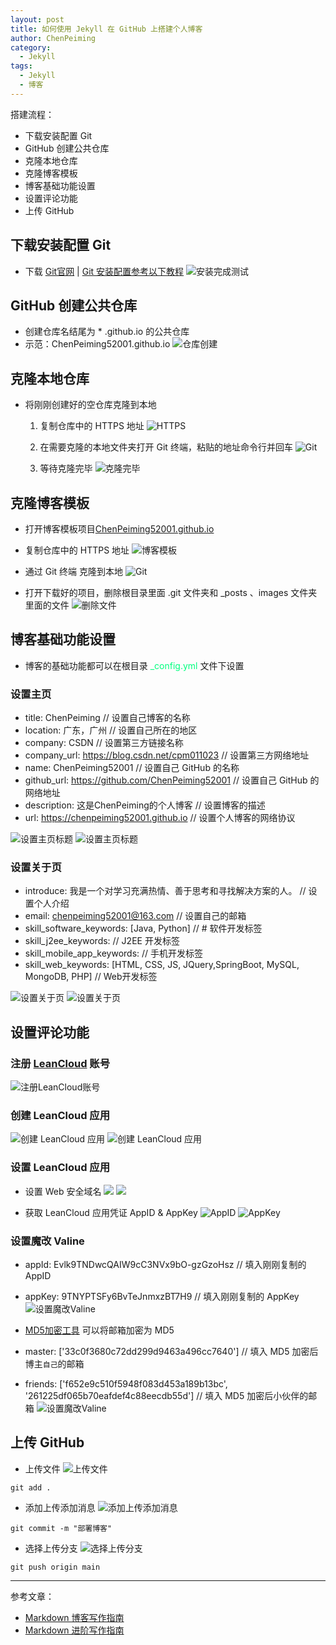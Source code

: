```yaml
---
layout: post
title: 如何使用 Jekyll 在 GitHub 上搭建个人博客
author: ChenPeiming
category:
  - Jekyll
tags:
  - Jekyll
  - 博客
---
```


搭建流程：
- 下载安装配置 Git
- GitHub 创建公共仓库
- 克隆本地仓库
- 克隆博客模板
- 博客基础功能设置
- 设置评论功能
- 上传 GitHub



## 下载安装配置 Git

- 下载 [Git官网](https://git-scm.com/) | [Git 安装配置参考以下教程](https://blog.csdn.net/m0_72983118/article/details/130546429)
![安装完成测试](C:\Users\28303\Desktop\chenpeiming.github.io\images\2023\2023-12-12-create-blog\2023-12-12-create-blog-1.png)

## GitHub 创建公共仓库

- 创建仓库名结尾为 * .github.io 的公共仓库
- 示范：ChenPeiming52001.github.io
  ![仓库创建](C:\Users\28303\Desktop\chenpeiming.github.io\images\2023\2023-12-12-create-blog\2023-12-12-create-blog-2.png)

## 克隆本地仓库

- 将刚刚创建好的空仓库克隆到本地

	1. 复制仓库中的 HTTPS 地址
	![HTTPS](C:\Users\28303\Desktop\chenpeiming.github.io\images\2023\2023-12-12-create-blog\2023-12-12-create-blog-3.png)
	
	2. 在需要克隆的本地文件夹打开 Git 终端，粘贴的地址命令行并回车
	![Git](C:\Users\28303\Desktop\chenpeiming.github.io\images\2023\2023-12-12-create-blog\2023-12-12-create-blog-4.png)
	
	3. 等待克隆完毕
	![克隆完毕](C:\Users\28303\Desktop\chenpeiming.github.io\images\2023\2023-12-12-create-blog\2023-12-12-create-blog-5.png)

## 克隆博客模板

- 打开博客模板项目[ChenPeiming52001.github.io](https://github.com/ChenPeiming52001/ChenPeiming52001.github.io)

- 复制仓库中的 HTTPS 地址
  ![博客模板](C:\Users\28303\Desktop\chenpeiming.github.io\images\2023\2023-12-12-create-blog\2023-12-12-create-blog-6.png)

- 通过 Git 终端 克隆到本地
![Git](C:\Users\28303\Desktop\chenpeiming.github.io\images\2023\2023-12-12-create-blog\2023-12-12-create-blog-7.png)

- 打开下载好的项目，删除根目录里面 .git 文件夹和 _posts 、images 文件夹里面的文件
![删除文件](C:\Users\28303\Desktop\chenpeiming.github.io\images\2023\2023-12-12-create-blog\2023-12-12-create-blog-8.png)

## 博客基础功能设置

- 博客的基础功能都可以在根目录 <font color=SpringGreen>_config.yml</font> 文件下设置

### 设置主页

- title: ChenPeiming	// 设置自己博客的名称
- location: 广东，广州	// 设置自己所在的地区
- company: CSDN		// 设置第三方链接名称
- company_url: https://blog.csdn.net/cpm011023		// 设置第三方网络地址
- name: ChenPeiming52001	// 设置自己 GitHub 的名称
- github_url: https://github.com/ChenPeiming52001	// 设置自己 GitHub 的网络地址
- description: 这是ChenPeiming的个人博客	// 设置博客的描述
- url: https://chenpeiming52001.github.io	// 设置个人博客的网络协议

![设置主页标题](C:\Users\28303\Desktop\chenpeiming.github.io\images\2023\2023-12-12-create-blog\2023-12-12-create-blog-9-1.png)
![设置主页标题](C:\Users\28303\Desktop\chenpeiming.github.io\images\2023\2023-12-12-create-blog\2023-12-12-create-blog-9-2.png)

### 设置关于页

- introduce: 我是一个对学习充满热情、善于思考和寻找解决方案的人。	// 设置个人介绍
- email: chenpeiming52001@163.com	  // 设置自己的邮箱
- skill_software_keywords: [Java,  Python]	  // # 软件开发标签
- skill_j2ee_keywords: 	  // J2EE 开发标签
- skill_mobile_app_keywords: 	// 手机开发标签
- skill_web_keywords: [HTML, CSS, JS, JQuery,SpringBoot, MySQL, MongoDB, PHP]	// Web开发标签

![设置关于页](C:\Users\28303\Desktop\chenpeiming.github.io\images\2023\2023-12-12-create-blog\2023-12-12-create-blog-10-1.png)
![设置关于页](C:\Users\28303\Desktop\chenpeiming.github.io\images\2023\2023-12-12-create-blog\2023-12-12-create-blog-10-2.png)

## 设置评论功能

### 注册 [LeanCloud](https://console-e1.leancloud.cn/register) 账号

![注册LeanCloud账号](C:\Users\28303\Desktop\chenpeiming.github.io\images\2023\2023-12-12-create-blog\2023-12-12-create-blog-11.png)

### 创建 LeanCloud  应用

![创建 LeanCloud  应用](C:\Users\28303\Desktop\chenpeiming.github.io\images\2023\2023-12-12-create-blog\2023-12-12-create-blog-12-1.png)
![创建 LeanCloud  应用](C:\Users\28303\Desktop\chenpeiming.github.io\images\2023\2023-12-12-create-blog\2023-12-12-create-blog-12-2.png)

### 设置 LeanCloud  应用
- 设置 Web 安全域名
	![](C:\Users\28303\Desktop\chenpeiming.github.io\images\2023\2023-12-12-create-blog\2023-12-12-create-blog-13-1.png)
	![](C:\Users\28303\Desktop\chenpeiming.github.io\images\2023\2023-12-12-create-blog\2023-12-12-create-blog-13-2.png)
	
- 获取 LeanCloud  应用凭证 AppID & AppKey
	![AppID](C:\Users\28303\Desktop\chenpeiming.github.io\images\2023\2023-12-12-create-blog\2023-12-12-create-blog-14-1.png)
	![AppKey](C:\Users\28303\Desktop\chenpeiming.github.io\images\2023\2023-12-12-create-blog\2023-12-12-create-blog-14-2.png)
	
### 设置魔改 Valine
- appId: Evlk9TNDwcQAIW9cC3NVx9bO-gzGzoHsz		// 填入刚刚复制的 AppID
- appKey: 9TNYPTSFy6BvTeJnmxzBT7H9		// 填入刚刚复制的 AppKey
	![设置魔改Valine](C:\Users\28303\Desktop\chenpeiming.github.io\images\2023\2023-12-12-create-blog\2023-12-12-create-blog-15-1.png)
	
- [MD5加密工具](https://c.runoob.com/front-end/703/) 可以将邮箱加密为 MD5
- master: ['33c0f3680c72dd299d9463a496cc7640']		// 填入 MD5 加密后博主`自己`的邮箱
- friends: ['f652e9c510f5948f083d453a189b13bc', '261225df065b70eafdef4c88eecdb55d']		// 填入 MD5 加密后小伙伴的邮箱
	![设置魔改Valine](C:\Users\28303\Desktop\chenpeiming.github.io\images\2023\2023-12-12-create-blog\2023-12-12-create-blog-15-2.png)

## 上传 GitHub

- 上传文件
![上传文件](C:\Users\28303\Desktop\chenpeiming.github.io\images\2023\2023-12-12-create-blog\2023-12-12-create-blog-16-1.png)

```
git add .
```

- 添加上传添加消息
![添加上传添加消息](C:\Users\28303\Desktop\chenpeiming.github.io\images\2023\2023-12-12-create-blog\2023-12-12-create-blog-16-2.png)

```
git commit -m "部署博客"
```

- 选择上传分支
![选择上传分支](C:\Users\28303\Desktop\chenpeiming.github.io\images\2023\2023-12-12-create-blog\2023-12-12-create-blog-16-3.png)
```
git push origin main
```

------

参考文章：

- [Markdown 博客写作指南]()
- [Markdown 进阶写作指南]()
